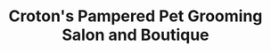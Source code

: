---
title: "Croton's Pampered Pet Grooming Salon and Boutique"
url: /croton-on-hudson/crotons-pampered-pet-grooming-salon-and-boutique/
shop: pet grooming
---